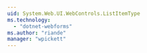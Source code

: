 ```yaml
---
uid: System.Web.UI.WebControls.ListItemType
ms.technology: 
  - "dotnet-webforms"
ms.author: "riande"
manager: "wpickett"
---
```

